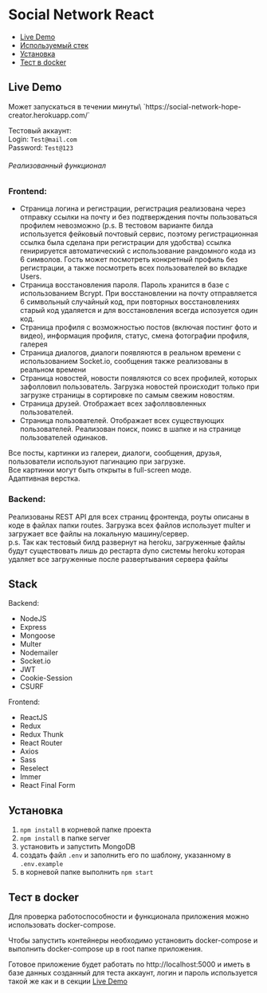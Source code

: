 # Social Network React

* [Live Demo](#demo)
* [Используемый стек](#stack)
* [Установка](#install)
* [Тест в docker](#docker)

<h2 id="demo">
Live Demo
</h2>
Может запускаться в течении минуты\
`https://social-network-hope-creator.herokuapp.com/`

Тестовый аккаунт: \
Login: `Test@mail.com`\
Password: `Test@123`

###### Реализованный функционал
### Frontend:
* Страница логина и регистрации, регистрация реализована через отправку ссылки на почту и без подтверждения почты пользоваться профилем невозможно (p.s. В тестовом варианте билда используется фейковый почтовый сервис, поэтому регистрационная ссылка была сделана при регистрации для удобства) ссылка генирируется автоматический с использование рандомного кода из 6 символов. Гость может посмотреть конкретный профиль без регистрации, а также посмотреть всех пользователей во вкладке Users.
* Страница восстановления пароля. Пароль хранится в базе с использованием Bcrypt. При восстановлении на почту отправляется 6 символьный случайный код, при повторных восстановлениях старый код удаляется и для восстановления всегда испозуется один код.
* Страница профиля с возможностью постов (включая постинг фото и видео), информация профиля, статус, смена фотографии профиля, галерея
* Страница диалогов, диалоги появляются в реальном времени с использованием Socket.io, сообщения также реализованы в реальном времени
* Страница новостей, новости появляются со всех профилей, которых зафолловил пользователь. Загрузка новостей происходит только при загрузке страницы в сортировке по самым свежим новостям.
* Страница друзей. Отображает всех зафоллвовленных пользователей.
* Страница пользователей. Отображает всех существующих пользователей. Реализован поиск, поикс в шапке и на странице пользователей одинаков.  

Все посты, картинки из галереи, диалоги, сообщения, друзья, пользователи используют пагинацию при загрузке.  
Все картинки могут быть открыты в full-screen моде.  
Адаптивная верстка.

### Backend:  
Реализованы REST API для всех страниц фронтенда, роуты описаны в коде в файлах папки routes.
Загрузка всех файлов использует multer и загружает все файлы на локальную машину/сервер.  
p.s. Так как тестовый билд развернут на heroku, загруженные файлы будут существовать лишь до рестарта dyno системы heroku которая удаляет все загруженные после развертывания сервера файлы


<h2 id="stack">
Stack
</h2>

Backend:
* NodeJS
* Express
* Mongoose
* Multer
* Nodemailer
* Socket.io
* JWT
* Cookie-Session
* CSURF

Frontend:
* ReactJS
* Redux
* Redux Thunk
* React Router
* Axios
* Sass
* Reselect
* Immer
* React Final Form
<h2 id="install">
Установка
 </h2>

1. `npm install` в корневой папке проекта
2. `npm install` в папке server
4. установить и запустить MongoDB
5. создать файл `.env` и заполнить его по шаблону, указанному в `.env.example`
6. в корневой папке выполнить `npm start`

<h2 id="install">
Тест в docker
</h2>

Для проверка работоспособности и функционала приложения можно использовать docker-compose.

Чтобы запустить контейнеры необходимо установить docker-compose и выполнить docker-compose up в root папке приложения.

Готовое приложение будет работать по http://localhost:5000 и иметь в базе данных созданный для теста аккаунт, логин и пароль используется такой же как и в секции
[Live Demo](#demo)
